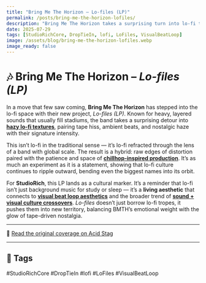 ```yaml
---
title: "Bring Me The Horizon – Lo-files (LP)"
permalink: /posts/bring-me-the-horizon-lofiles/
description: "Bring Me The Horizon takes a surprising turn into lo-fi textures with *Lo-files (LP)*, weaving ambient beats, vinyl crackle, and nostalgic haze into their sound."
date: 2025-07-29
tags: [StudioRichCore, DropTieIn, lofi, LoFiles, VisualBeatLoop]
image: /assets/blog/bring-me-the-horizon-lofiles.webp
image_ready: false
---
```


# 🎶 Bring Me The Horizon – *Lo-files (LP)*

In a move that few saw coming, **Bring Me The Horizon** has stepped into the lo-fi space with their new project, *Lo-files (LP)*. Known for heavy, layered sounds that usually fill stadiums, the band takes a surprising detour into **[hazy lo-fi textures](/tracks/)**, pairing tape hiss, ambient beats, and nostalgic haze with their signature intensity.

This isn’t lo-fi in the traditional sense — it’s lo-fi refracted through the lens of a band with global scale. The result is a hybrid: raw edges of distortion paired with the patience and space of **[chillhop-inspired production](/tags/nostalgic/)**. It’s as much an experiment as it is a statement, showing that lo-fi culture continues to ripple outward, bending even the biggest names into its orbit.

For **StudioRich**, this LP lands as a cultural marker. It’s a reminder that lo-fi isn’t just background music for study or sleep — it’s a **living aesthetic** that connects to **[visual beat loop aesthetics](/tags/visual-beat-loop/)** and the broader trend of **[sound + visual culture crossovers](/tags/crossovers/)**. *Lo-files* doesn’t just borrow lo-fi tropes, it pushes them into new territory, balancing BMTH’s emotional weight with the glow of tape-driven nostalgia.

---

🔗 [Read the original coverage on Acid Stag](https://acidstag.com/2025/07/bring-me-the-horizon-lo-files-lp/)

---

## 📌 Tags
#StudioRichCore #DropTieIn #lofi #LoFiles #VisualBeatLoop

